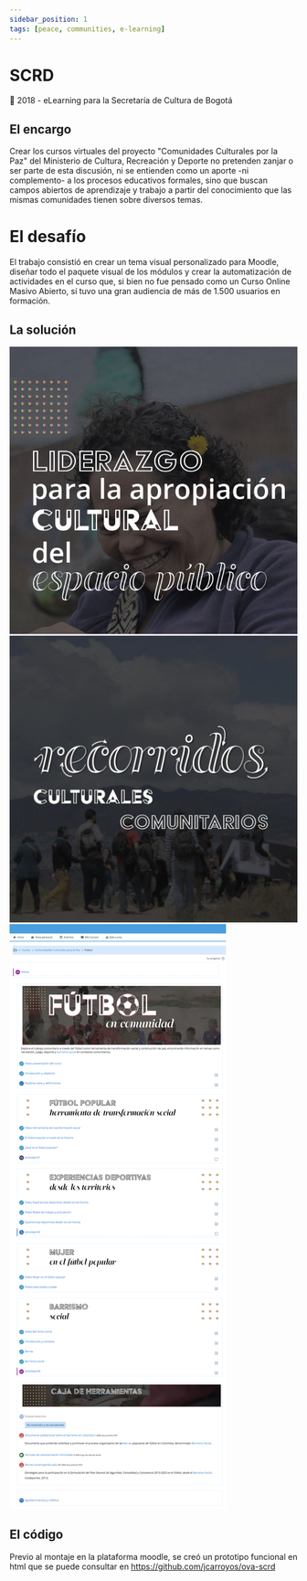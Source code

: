```yaml
---
sidebar_position: 1
tags: [peace, communities, e-learning]
---
```


# SCRD

📆 2018 - eLearning para la Secretaría de Cultura de Bogotá

## El encargo

Crear los cursos virtuales del proyecto "Comunidades Culturales por la Paz" del Ministerio de Cultura, Recreación y Deporte no pretenden zanjar o ser parte de esta discusión, ni se entienden como un aporte -ni complemento- a los procesos educativos formales, sino que buscan campos abiertos de aprendizaje y trabajo a partir del conocimiento que las mismas comunidades tienen sobre diversos temas.

# El desafío

El trabajo consistió en crear un tema visual personalizado para Moodle, diseñar todo el paquete visual de los módulos y crear la automatización de actividades en el curso que, si bien no fue pensado como un Curso Online Masivo Abierto, sí tuvo una gran audiencia de más de 1.500 usuarios en formación.

## La solución

![UX/UI Design for Moodle](../../../../../docs/e-learning/assets/scrd-3.jpg)
![UX/UI Design for Moodle](../../../../../docs/e-learning/assets/scrd-2.jpg)
![UX/UI Design for Moodle](../../../../../docs/e-learning/assets/scrd-1.png)

## El código

Previo al montaje en la plataforma moodle, se creó un prototipo funcional en html que se puede consultar en https://github.com/jcarroyos/ova-scrd
